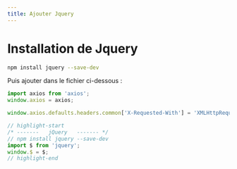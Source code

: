 ```yaml
---
title: Ajouter Jquery
---
```


# Installation de Jquery

```bash
npm install jquery --save-dev
```

Puis ajouter dans le fichier ci-dessous :

```js title="ressources/js/bootstrap.js"
import axios from 'axios';
window.axios = axios;

window.axios.defaults.headers.common['X-Requested-With'] = 'XMLHttpRequest';

// highlight-start
/* -------   jQuery   ------- */
// npm install jquery --save-dev
import $ from 'jquery';
window.$ = $;
// highlight-end
```